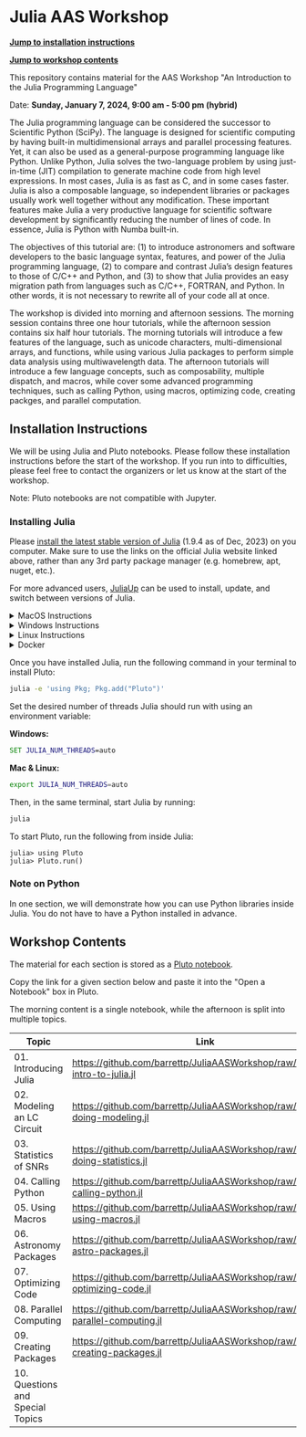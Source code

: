 # Julia AAS Workshop

[**Jump to installation instructions**](#installation-instructions)

[**Jump to workshop contents**](#workshop-contents)

This repository contains material for the AAS Workshop "An Introduction to the Julia Programming Language"

Date: **Sunday, January 7, 2024, 9:00 am - 5:00 pm (hybrid)**

The Julia programming language can be considered the successor to Scientific Python (SciPy). The language is designed for scientific computing by having built-in multidimensional arrays and parallel processing features. Yet, it can also be used as a general-purpose programming language like Python. Unlike Python, Julia solves the two-language problem by using just-in-time (JIT) compilation to generate machine code from high level expressions. In most cases, Julia is as fast as C, and in some cases faster. Julia is also a composable language, so independent libraries or packages usually work well together without any modification. These important features make Julia a very productive language for scientific software development by significantly reducing the number of lines of code. In essence, Julia is Python with Numba built-in. 

The objectives of this tutorial are: (1) to introduce astronomers and software developers to the basic language syntax, features, and power of the Julia programming language, (2) to compare and contrast Julia’s design features to those of C/C++ and Python, and (3) to show that Julia provides an easy migration path from languages such as C/C++, FORTRAN, and Python. In other words, it is not necessary to rewrite all of your code all at once.

The workshop is divided into morning and afternoon sessions. The morning session contains three one hour tutorials, while the afternoon session contains six half hour tutorials. The morning tutorials will introduce a few features of the language, such as unicode characters, multi-dimensional arrays, and functions, while using various Julia packages to perform simple data analysis using multiwavelength data. The afternoon tutorials will introduce a few language concepts, such as composability, multiple dispatch, and macros, while cover some advanced programming techniques, such as calling Python, using macros, optimizing code, creating packges, and parallel computation.

## Installation Instructions

We will be using Julia and Pluto notebooks. Please follow these installation instructions before the start of the workshop. If you run into to difficulties, please feel free to contact the organizers or let us know at the start of the workshop.

Note: Pluto notebooks are not compatible with Jupyter.

### Installing Julia
Please [install the latest stable version of Julia](https://julialang.org/downloads/) (1.9.4 as of Dec, 2023) on you computer. Make sure to use the links on the official Julia website linked above, rather than any 3rd party package manager (e.g. homebrew, apt, nuget, etc.).

For more advanced users, [JuliaUp](https://github.com/JuliaLang/juliaup) can be used to install, update, and switch between versions of Julia. 

<details>
<summary>MacOS Instructions</summary>
If you have a new mac with an M1 processor, make sure to select the "M-series Processor" link for improved performance.
</details>

<details>
<summary>Windows Instructions</summary>
This <a href="https://www.microsoft.com/store/apps/9NJNWW8PVKMN">Microsoft Store</a> link can also be used to install JuliaUp.

We strongly recomend you use the Windows Terminal included in Windows 11 or downloadable from this <a href="https://aka.ms/terminal">Microsoft Store link</a>. Windows Terminal has improved font and math symbol rendering compared to the antiquated `cmd.exe`.
</details>

<details>
<summary>Linux Instructions</summary>
After downloading the correct version of Julia for your operating system, expand the archive (e.g. <code>tar -xvf julia-xyz.tar.gz</code>) and place the binary <code>julia-xyz/bin/julia</code> in your <code>PATH</code>.

The versions of Julia included in OS package managers (yum, apt, pacman, etc) frequently have bugs not seen in the offical binaries and should be avoided. For more information, <a href="https://julialang.org/downloads/platform/#a_brief_note_about_unofficial_binaries">see here</a>.
</details>

<details>
<summary>Docker</summary>
Julia runs in lightweight, self-contained environments. It is therefore not usually necessary to install Julia within Docker for the sake of reproducibility.
</details>

Once you have installed Julia, run the following command in your terminal to install Pluto:
```bash
julia -e 'using Pkg; Pkg.add("Pluto")'
```

Set the desired number of threads Julia should run with using an environment variable:

**Windows:**
```cmd
SET JULIA_NUM_THREADS=auto
```
**Mac & Linux:**
```bash
export JULIA_NUM_THREADS=auto
```


Then, in the same terminal, start Julia by running:
```bash
julia
```

To start Pluto, run the following from inside Julia:
```julia-repl
julia> using Pluto
julia> Pluto.run()
```

### Note on Python
In one section, we will demonstrate how you can use Python libraries inside Julia. You do not have to have a Python installed in advance.

## Workshop Contents

The material for each section is stored as a [Pluto notebook](https://plutojl.org/). 

Copy the link for a given section below and paste it into the "Open a Notebook" box in Pluto.

The morning content is a single notebook, while the afternoon is split into multiple topics.

| Topic | Link | 
|-------|------|
| 01. Introducing Julia | https://github.com/barrettp/JuliaAASWorkshop/raw/main/01-intro-to-julia.jl |
| 02. Modeling an LC Circuit | https://github.com/barrettp/JuliaAASWorkshop/raw/main/02-doing-modeling.jl |
| 03. Statistics of SNRs | https://github.com/barrettp/JuliaAASWorkshop/raw/main/03-doing-statistics.jl |
| 04. Calling Python | https://github.com/barrettp/JuliaAASWorkshop/raw/main/04-calling-python.jl |
| 05. Using Macros | https://github.com/barrettp/JuliaAASWorkshop/raw/main/05-using-macros.jl |
| 06. Astronomy Packages | https://github.com/barrettp/JuliaAASWorkshop/raw/main/06-astro-packages.jl |
| 07. Optimizing Code | https://github.com/barrettp/JuliaAASWorkshop/raw/main/07-optimizing-code.jl |
| 08. Parallel Computing | https://github.com/barrettp/JuliaAASWorkshop/raw/main/08-parallel-computing.jl |
| 09. Creating Packages | https://github.com/barrettp/JuliaAASWorkshop/raw/main/09-creating-packages.jl | 
| 10. Questions and Special Topics | |
